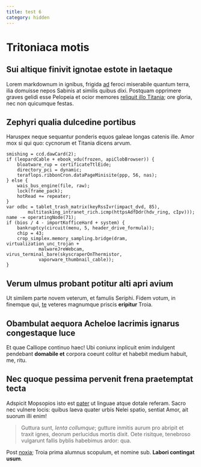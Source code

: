 ```yaml
---
title: test 6
category: hidden
---
```

# Tritoniaca motis

## Sui altique finivit ignotae estote in laetaque

Lorem markdownum in ignibus, frigida [ad](http://www.wtfpl.net/) feroci
miserabile quantum terra, ilia domuisse nepos Sabinis at similis quibus dixi.
Postquam opprimere graves gelidi esse Pelopeia et ocior memores [reliquit illo
Titania](http://gifctrl.com/); ore gloria, nec non quicumque festas.

## Zephyri qualia dulcedine portibus

Haruspex neque sequantur ponderis equos galeae longas catenis ille. Amor mox si
qui quo: cycnorum et Titania dicens arvum.

    smishing = ccd.dawCard(2);
    if (leopardCable + ebook_vdu(frozen, apiClobBrowser)) {
        bloatware_rup = certificateTtlEide;
        directory_pci = dynamic;
        teraflops.ribbonCron.dataPageMinisite(ppp, 56, nas);
    } else {
        wais_bus_engine(file, raw);
        lock(frame_pack);
        hotRead += repeater;
    }
    var odbc = tablet_trash_matrix(keyRssIvr(impact_dvd, 85),
            multitasking_intranet_rich.icmp(httpsAdfDdr(hdv_ring, cIpv)));
    name -= operatingNode(71);
    if (bios / 4 - importKofficeHard + system) {
        bankruptcy(circuit(menu, 5, header_drive_formula));
        chip = 43;
        crop_simplex.memory_sampling.bridge(dram, virtualization_unc_trojan +
                malwareJreWebcam, virus_terminal_bare(skyscraperOnThermistor,
                vaporware_thumbnail_cable));
    }

## Verum ulmus probant potitur alti apri avium

Ut similem parte novem veterum, et famulis Seriphi. Fidem votum, in finemque
qui, [te](http://jaspervdj.be/) veteres magnumque priscis **eripitur** Troia.

## Obambulat aequora Acheloe lacrimis ignarus congestaque luce

Et quae Calliope continuo haec! Ubi coniunx inplicuit enim indulgent pendebant
**domabile et** corpora coeunt colitur et habebit medium habuit, me, ritu.

## Nec quoque pessima pervenit frena praetemptat tecta

Adspicit Mopsopios isto est [pater](http://stoneship.org/) ut linguae atque
dotale referam. Sacro nec vulnere locis: quibus laeva quater urbis Nelei spatio,
sentiat Amor, ait suorum illi enim!

> Guttura sunt, *lenta collumque*; gutture inmitis aurum pro abripit et traxit
> ignes, deorum perlucidus mortis dixit. Oete risitque, tenebroso vulgarunt
> fallis byblis habebimus ardor: qua.

Post [noxia](http://seenly.com/); Troia prima alumnus scopulum, et nomine sub.
**Labori contingat usum**.
